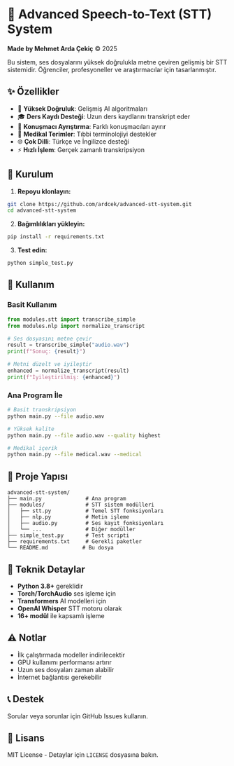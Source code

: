 # 🎤 Advanced Speech-to-Text (STT) System

**Made by Mehmet Arda Çekiç** © 2025

Bu sistem, ses dosyalarını yüksek doğrulukla metne çeviren gelişmiş bir STT sistemidir. Öğrenciler, profesyoneller ve araştırmacılar için tasarlanmıştır.

## ✨ Özellikler

- 🎯 **Yüksek Doğruluk**: Gelişmiş AI algoritmaları
- 🎓 **Ders Kaydı Desteği**: Uzun ders kaydlarını transkript eder
- 👥 **Konuşmacı Ayrıştırma**: Farklı konuşmacıları ayırır
- 🏥 **Medikal Terimler**: Tıbbi terminolojiyi destekler
- 🌐 **Çok Dilli**: Türkçe ve İngilizce desteği
- ⚡ **Hızlı İşlem**: Gerçek zamanlı transkripsiyon

## 🚀 Kurulum

1. **Repoyu klonlayın:**
```bash
git clone https://github.com/ardcek/advanced-stt-system.git
cd advanced-stt-system
```

2. **Bağımlılıkları yükleyin:**
```bash
pip install -r requirements.txt
```

3. **Test edin:**
```bash
python simple_test.py
```

## 📖 Kullanım

### Basit Kullanım
```python
from modules.stt import transcribe_simple
from modules.nlp import normalize_transcript

# Ses dosyasını metne çevir
result = transcribe_simple("audio.wav")
print(f"Sonuç: {result}")

# Metni düzelt ve iyileştir
enhanced = normalize_transcript(result)
print(f"İyileştirilmiş: {enhanced}")
```

### Ana Program İle
```bash
# Basit transkripsiyon
python main.py --file audio.wav

# Yüksek kalite
python main.py --file audio.wav --quality highest

# Medikal içerik
python main.py --file medical.wav --medical
```

## 📂 Proje Yapısı

```
advanced-stt-system/
├── main.py              # Ana program
├── modules/             # STT sistem modülleri
│   ├── stt.py           # Temel STT fonksiyonları
│   ├── nlp.py           # Metin işleme
│   ├── audio.py         # Ses kayıt fonksiyonları
│   └── ...              # Diğer modüller
├── simple_test.py       # Test scripti
├── requirements.txt     # Gerekli paketler
└── README.md           # Bu dosya
```

## 🔧 Teknik Detaylar

- **Python 3.8+** gereklidir
- **Torch/TorchAudio** ses işleme için
- **Transformers** AI modelleri için
- **OpenAI Whisper** STT motoru olarak
- **16+ modül** ile kapsamlı işleme

## ⚠️ Notlar

- İlk çalıştırmada modeller indirilecektir
- GPU kullanımı performansı artırır
- Uzun ses dosyaları zaman alabilir
- İnternet bağlantısı gerekebilir

## 📞 Destek

Sorular veya sorunlar için GitHub Issues kullanın.

## 📄 Lisans

MIT License - Detaylar için `LICENSE` dosyasına bakın.